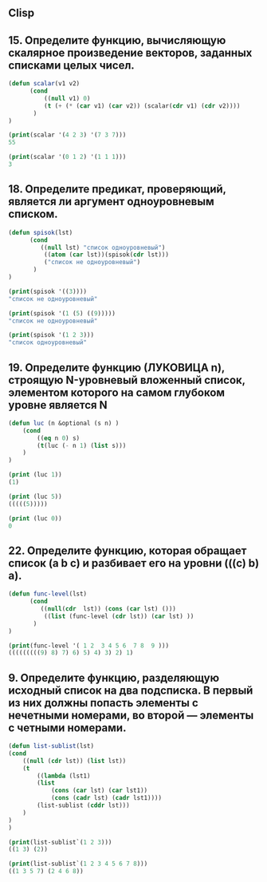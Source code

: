 ## Clisp ##

## 15. Определите функцию, вычисляющую скалярное произведение векторов, заданных списками целых чисел. ##

```lisp
(defun scalar(v1 v2)
      (cond
          ((null v1) 0)
          (t (+ (* (car v1) (car v2)) (scalar(cdr v1) (cdr v2))))
       )
)
```
```lisp
(print(scalar '(4 2 3) '(7 3 7)))
55

(print(scalar '(0 1 2) '(1 1 1)))
3
```

## 18. Определите предикат, проверяющий, является ли аргумент одноуровневым списком. ##
```lisp
(defun spisok(lst)
      (cond
         ((null lst) "список одноуровневый")
          ((atom (car lst))(spisok(cdr lst)))
          ("список не одноуровневый")
       )
)
```

```lisp
(print(spisok '((3))))
"список не одноуровневый" 

(print(spisok '(1 (5) ((9)))))
"список не одноуровневый" 

(print(spisok '(1 2 3)))
"список одноуровневый" 
```

## 19. Определите функцию (ЛУКОВИЦА n), строящую N-уровневый вложенный список, элементом которого на самом глубоком уровне является N ##

``` lisp
(defun luc (n &optional (s n) ) 
    (cond 
        ((eq n 0) s)
        (t(luc (- n 1) (list s)))
    ) 
) 
```

```lisp
(print (luc 1))
(1) 

(print (luc 5))
(((((5))))) 

(print (luc 0))
0
```

## 22. Определите функцию, которая обращает список (а b с) и разбивает его на уровни (((с) b) а). ##

```lisp
(defun func-level(lst)
      (cond
         ((null(cdr  lst)) (cons (car lst) ()))
          ((list (func-level (cdr lst)) (car lst) ))
       )
)
```

```lisp
(print(func-level '( 1 2  3 4 5 6  7 8  9 )))
(((((((((9) 8) 7) 6) 5) 4) 3) 2) 1) 
```
## 9. Определите функцию, разделяющую исходный список на два подсписка. В первый из них должны попасть элементы с нечетными номерами, во второй — элементы с четными номерами. ##

```lisp 
(defun list-sublist(lst)
(cond
	((null (cdr lst)) (list lst))
	(t 
		((lambda (lst1)
		(list
			(cons (car lst) (car lst1))
			(cons (cadr lst) (cadr lst1))))
		(list-sublist (cddr lst)))
	)
)
)
```

```lisp 
(print(list-sublist`(1 2 3)))
((1 3) (2)) 

(print(list-sublist`(1 2 3 4 5 6 7 8)))
((1 3 5 7) (2 4 6 8)) 
```
